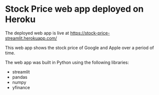 # Stock Price web app deployed on Heroku

The deployed web app is live at https://stock-price-streamlit.herokuapp.com/

This web app shows the stock price of Google and Apple over a period of time.

The web app was built in Python using the following libraries:
* streamlit
* pandas
* numpy
* yfinance
